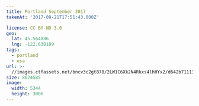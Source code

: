 ```yaml
---
title: Portland September 2017
takenAt: '2017-09-21T17:51:43.000Z'

license: CC BY-ND 3.0
geo:
  lat: 45.564886
  lng: -122.630109
tags:
  - portland
  - usa
url: >-
  //images.ctfassets.net/bncv3c2gt878/2LW1C6Xk2N4Rkxs4lhHYx2/d642b7111317ef985ece9c32e3c239f7/portland-september-2017_37459542325_o
size: 8624585
image:
  width: 5344
  height: 3006
---
```

